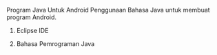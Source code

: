 Program Java Untuk Android
Penggunaan Bahasa Java untuk membuat program Android.

1. Eclipse IDE

2. Bahasa Pemrograman Java


